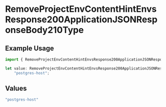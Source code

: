 # RemoveProjectEnvContentHintEnvsResponse200ApplicationJSONResponseBody210Type

## Example Usage

```typescript
import { RemoveProjectEnvContentHintEnvsResponse200ApplicationJSONResponseBody210Type } from "@simplesagar/vercel/models/removeprojectenvop.js";

let value: RemoveProjectEnvContentHintEnvsResponse200ApplicationJSONResponseBody210Type =
    "postgres-host";
```

## Values

```typescript
"postgres-host"
```